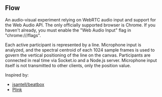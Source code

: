 ## Flow
An audio-visual experiment relying on WebRTC audio input and support for 
the Web Audio API. The only officially supported browser is Chrome. If 
you haven't already, you must enable the "Web Audio Input" flag in 
"chrome:///flags".

Each active participant is represented by a line. Microphone input is analyzed, 
and the spectral centroid of each 1024 sample frames is used to govern the 
vertical positioning of the line on the canvas. Participants are connected in 
real time via Socket.io and a Node.js server. Microphone input itself is not
transmitted to other clients, only the position value.

Inspired by:
* [jsantell/beatbox](https://github.com/jsantell/beatbox)
* [Plink](http://labs.dinahmoe.com/plink/)
